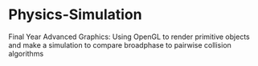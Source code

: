 # Physics-Simulation
Final Year Advanced Graphics: Using OpenGL to render primitive objects and make a simulation to compare broadphase to pairwise collision algorithms 
